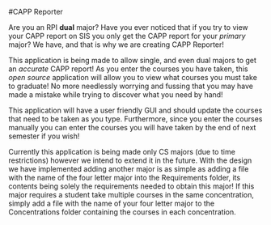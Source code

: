 #CAPP Reporter

Are you an RPI **dual** major? Have you ever noticed that if you try to view your CAPP report on SIS you only get the CAPP report for your *primary* major? We have, and that is why we are creating CAPP Reporter!

This application is being made to allow single, and even dual majors to get an *accurate* CAPP report! As you enter the courses you have taken, this *open source* application will allow you to view what courses you must take to graduate! No more needlessly worrying and fussing that you may have made a mistake while trying to discover what you need by hand!

This application will have a user friendly GUI and should update the courses that need to be taken as you type. Furthermore, since you enter the courses manually you can enter the courses you will have taken by the end of next semester if you wish!

Currently this application is being made only CS majors (due to time restrictions) however we intend to extend it in the future. With the design we have implemented adding another major is as simple as adding a file with the name of the four letter major into the Requirements folder, its contents being solely the requirements needed to obtain this major! If this major requires a student take multiple courses in the same concentration, simply add a file with the name of your four letter major to the Concentrations folder containing the courses in each concentration.
